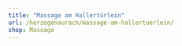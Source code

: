 ```yaml
---
title: "Massage am Hallertürlein"
url: /herzogenaurach/massage-am-hallertuerlein/
shop: Massage
---
```

